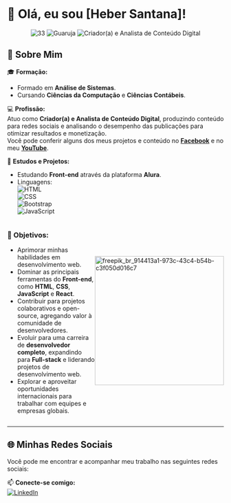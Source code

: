 # 👋 Olá, eu sou **[Heber Santana]**!  

<p align="center">
  <img src="https://img.shields.io/badge/Idade-33-blue?style=flat-square" alt="33">
  <img src="https://img.shields.io/badge/Local-Guarujá/SP-green?style=flat-square" alt="Guaruja">
  <img src="https://img.shields.io/badge/Profissão-Criador(a)_e_Analista_de_Conteúdo_Digital-purple?style=flat-square" alt="Criador(a) e Analista de Conteúdo Digital">
</p>

## 🚀 Sobre Mim  
🎓 **Formação:**  
- Formado em **Análise de Sistemas**.  
- Cursando **Ciências da Computação** e **Ciências Contábeis**.  

💻 **Profissão:**  
Atuo como **Criador(a) e Analista de Conteúdo Digital**, produzindo conteúdo para redes sociais e analisando o desempenho das publicações para otimizar resultados e monetização.  
Você pode conferir alguns dos meus projetos e conteúdo no **[Facebook](https://www.facebook.com/jonasleitenet)** e no meu **[YouTube](https://www.youtube.com/@JonasLeiteNet)**.  

🌱 **Estudos e Projetos:**  
- Estudando **Front-end** através da plataforma **Alura**.  
- Linguagens:  
   ![HTML](https://img.shields.io/badge/HTML-E34F26?style=flat-square&logo=html5&logoColor=white)  
   ![CSS](https://img.shields.io/badge/CSS-1572B6?style=flat-square&logo=css3&logoColor=white)  
   ![Bootstrap](https://img.shields.io/badge/Bootstrap-7952B3?style=flat-square&logo=bootstrap&logoColor=white)  
   ![JavaScript](https://img.shields.io/badge/JavaScript-F7DF1E?style=flat-square&logo=javascript&logoColor=black)  

<div style="display: flex; justify-content: space-between; align-items: center;">
  <!-- Texto à esquerda -->
  <div style="flex: 1;">
    <h3>🎯 Objetivos:</h3>
    <ul>
      <li>Aprimorar minhas habilidades em desenvolvimento web.</li>
      <li>Dominar as principais ferramentas do <strong>Front-end</strong>, como <strong>HTML</strong>, <strong>CSS</strong>, <strong>JavaScript</strong> e <strong>React</strong>.</li>
      <li>Contribuir para projetos colaborativos e open-source, agregando valor à comunidade de desenvolvedores.</li>
      <li>Evoluir para uma carreira de <strong>desenvolvedor completo</strong>, expandindo para <strong>Full-stack</strong> e liderando projetos de desenvolvimento web.</li>
      <li>Explorar e aproveitar oportunidades internacionais para trabalhar com equipes e empresas globais.</li>
    </ul>
  </div>
  
  <!-- Imagem à direita -->
  <div style="flex-shrink: 0;">
    <img src="https://github.com/user-attachments/assets/c9bd8f49-10f2-4600-af6f-6768fdc0ab4f" alt="freepik_br_914413a1-973c-43c4-b54b-c3f050d016c7" width="300" height="300" />
  </div>
</div>

---

## 🌐 **Minhas Redes Sociais**  
Você pode me encontrar e acompanhar meu trabalho nas seguintes redes sociais:  

📫 **Conecte-se comigo:**  
[![LinkedIn](https://img.shields.io/badge/-LinkedIn-blue?style=flat-square&logo=linkedin)](https://www.linkedin.com/in/heber-santana-4583b6228)
